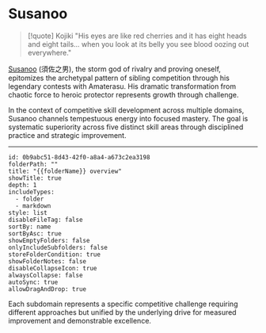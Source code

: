# Susanoo

> [!quote] Kojiki
> "His eyes are like red cherries and it has eight heads and eight tails… when you look at its belly you see blood oozing out everywhere."

[Susanoo](https://en.wikipedia.org/wiki/Susanoo-no-Mikoto) (須佐之男), the storm god of rivalry and proving oneself, epitomizes the archetypal pattern of sibling competition through his legendary contests with Amaterasu. His dramatic transformation from chaotic force to heroic protector represents growth through challenge.

In the context of competitive skill development across multiple domains, Susanoo channels tempestuous energy into focused mastery. The goal is systematic superiority across five distinct skill areas through disciplined practice and strategic improvement.

---

```folder-overview
id: 0b9abc51-8d43-42f0-a8a4-a673c2ea3198
folderPath: ""
title: "{{folderName}} overview"
showTitle: true
depth: 1
includeTypes:
  - folder
  - markdown
style: list
disableFileTag: false
sortBy: name
sortByAsc: true
showEmptyFolders: false
onlyIncludeSubfolders: false
storeFolderCondition: true
showFolderNotes: false
disableCollapseIcon: true
alwaysCollapse: false
autoSync: true
allowDragAndDrop: true
```

Each subdomain represents a specific competitive challenge requiring different approaches but unified by the underlying drive for measured improvement and demonstrable excellence.
